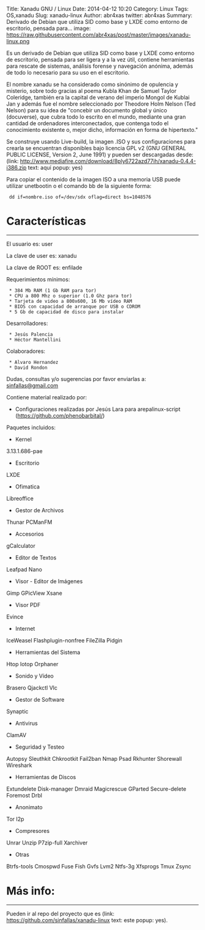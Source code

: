 Title: Xanadu GNU / Linux
Date: 2014-04-12 10:20
Category: Linux
Tags: OS,xanadu
Slug: xanadu-linux
Author: abr4xas
twitter: abr4xas
Summary: Derivado de Debian que utiliza SID como base y LXDE como entorno de escritorio, pensada para...
image: https://raw.githubusercontent.com/abr4xas/post/master/images/xanadu-linux.png

Es un derivado de Debian que utiliza SID como base y LXDE como entorno de escritorio, pensada para ser ligera y a la vez útil, contiene herramientas para rescate de sistemas, análisis forense y navegación anónima, además de todo lo necesario para su uso en el escritorio.

El nombre xanadu se ha considerado como sinónimo de opulencia y misterio, sobre todo gracias al poema Kubla Khan de Samuel Taylor Coleridge, también era la capital de verano del imperio Mongol de Kublai Jan y además fue el nombre seleccionado por Theodore Holm Nelson (Ted Nelson) para su idea de "concebir un documento global y único (docuverse), que cubra todo lo escrito en el mundo, mediante una gran cantidad de ordenadores interconectados, que contenga todo el conocimiento existente o, mejor dicho, información en forma de hipertexto."

Se construye usando Live-build, la imagen .ISO y sus configuraciones para crearla se encuentran disponibles bajo licencia GPL v2 (GNU GENERAL PUBLIC LICENSE, Version 2, June 1991) y pueden ser descargadas desde: (link: http://www.mediafire.com/download/8ply6722azd77ih/xanadu-0.4.4-i386.zip text: aquí popup: yes)

Para copiar el contenido de la imagen ISO a una memoria USB puede utilizar unetbootin o el comando bb de la siguiente forma: 

     dd if=nombre.iso of=/dev/sdx oflag=direct bs=1048576

# Características 
___

El usuario es:      user

La clave de user es:     xanadu

La clave de ROOT es:     enfilade

Requerimientos mínimos:

     * 384 Mb RAM (1 Gb RAM para tor)
     * CPU a 800 Mhz o superior (1.0 Ghz para tor)
     * Tarjeta de video a 800x600, 16 Mb vídeo RAM
     * BIOS con capacidad de arranque por USB o CDROM
     * 5 Gb de capacidad de disco para instalar

Desarrolladores:

     * Jesús Palencia
     * Héctor Mantellini

Colaboradores:

     * Alvaro Hernandez  
     * David Rondon


Dudas, consultas y/o sugerencias por favor enviarlas a: sinfallas@gmail.com

Contiene material realizado por:

* Configuraciones realizadas por Jesús Lara para arepalinux-script (https://github.com/phenobarbital/)

Paquetes incluidos:

* Kernel

3.13.1.686-pae

* Escritorio

LXDE

* Ofimatica

Libreoffice

* Gestor de Archivos

Thunar
PCManFM

* Accesorios

gCalculator

* Editor de Textos

Leafpad
Nano 

* Visor - Editor de Imágenes

Gimp
GPicView
Xsane

* Visor PDF

Evince

* Internet 

IceWeasel
Flashplugin-nonfree
FileZilla
Pidgin

* Herramientas del Sistema

Htop
Iotop
Orphaner

* Sonido y Vídeo

Brasero
Qjackctl
Vlc

* Gestor de Software

Synaptic 

* Antivirus

ClamAV 

* Seguridad y Testeo

Autopsy
Sleuthkit
Chkrootkit
Fail2ban
Nmap
Psad
Rkhunter
Shorewall
Wireshark

* Herramientas de Discos

Extundelete
Disk-manager
Dmraid
Magicrescue
GParted
Secure-delete
Foremost
Drbl

* Anonimato

Tor
I2p

* Compresores

Unrar
Unzip
P7zip-full
Xarchiver

* Otras

Btrfs-tools
Cmospwd
Fuse
Fish
Gvfs
Lvm2
Ntfs-3g
Xfsprogs
Tmux
Zsync

# Más info:
___

Pueden ir al repo del proyecto que es (link: https://github.com/sinfallas/xanadu-linux text: este popup: yes).